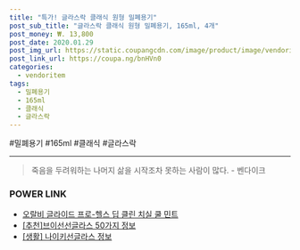 ```yaml
--- 
title: "특가! 글라스락 클래식 원형 밀폐용기" 
post_sub_title: "글라스락 클래식 원형 밀폐용기, 165ml, 4개" 
post_money: ₩. 13,800 
post_date: 2020.01.29 
post_img_url: https://static.coupangcdn.com/image/product/image/vendoritem/2019/02/07/3072058244/e7a92b06-14eb-4820-85d8-6c03b572dd39.jpg 
post_link_url: https://coupa.ng/bnHVn0 
categories: 
  - vendoritem 
tags: 
  - 밀폐용기 
  - 165ml 
  - 클래식 
  - 글라스락 
--- 
```

  #밀폐용기 #165ml #클래식 #글라스락 
<hr> 

> 죽음을 두려워하는 나머지 삶을 시작조차 못하는 사람이 많다. - 벤다이크 


### POWER LINK

* <a href="https://blog.naver.com/santokki14/221785889284" target="_blank">오랄비 글라이드 프로-헬스 딥 클린 치실 쿨 민트</a>
* <a href="https://blog.naver.com/fasyy4321/221786629905" target="_blank">[추천]브이선선글라스 50가지 정보</a>
* <a href="https://blog.naver.com/sakai111/221763430207" target="_blank"> [생활] 나이키선글라스 정보 </a>
